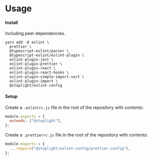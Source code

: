 # Usage

#### Install

Including peer dependencies.

```
yarn add -D eslint \
  prettier \
  @typescript-eslint/parser \
  @typescript-eslint/eslint-plugin \
  eslint-plugin-jest \
  eslint-plugin-prettier \
  eslint-plugin-react \
  eslint-plugin-react-hooks \
  eslint-plugin-simple-import-sort \
  eslint-plugin-import \
  @stoplight/eslint-config
```

#### Setup

Create a `.eslintrc.js` file in the root of the repository with contents:

```js
module.exports = {
  extends: ["@stoplight"],
};
```

Create a `.prettierrc.js` file in the root of the repository with contents:

```js
module.exports = {
  ...require("@stoplight/eslint-config/prettier.config"),
};
```
